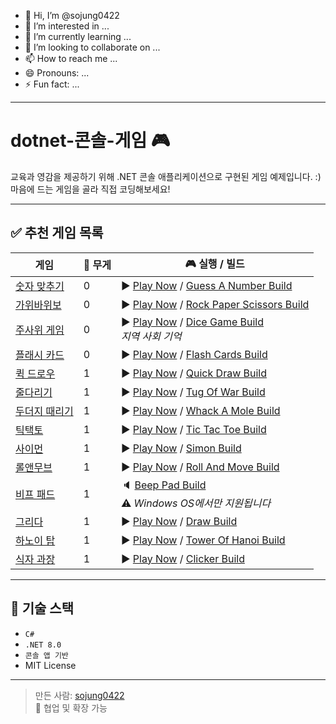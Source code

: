 - 👋 Hi, I’m @sojung0422
- 👀 I’m interested in ...
- 🌱 I’m currently learning ...
- 💞️ I’m looking to collaborate on ...
- 📫 How to reach me ...
- 😄 Pronouns: ...
- ⚡ Fun fact: ...

<!---
sojung0422/sojung0422 is a ✨ special ✨ repository because its `README.md` (this file) appears on your GitHub profile.
You can click the Preview link to take a look at your changes.
--->




--------------------------------------------------------------------------------------
# dotnet-콘솔-게임 🎮

교육과 영감을 제공하기 위해 .NET 콘솔 애플리케이션으로 구현된 게임 예제입니다. :)  
마음에 드는 게임을 골라 직접 코딩해보세요!

---

## ✅ 추천 게임 목록

| 게임 | 🎯 무게 | 🎮 실행 / 빌드 |
|------|--------|----------------|
| [숫자 맞추기](#) | 0 | ▶️ [Play Now](#) / [Guess A Number Build](#) |
| [가위바위보](#) | 0 | ▶️ [Play Now](#) / [Rock Paper Scissors Build](#) |
| [주사위 게임](#) | 0 | ▶️ [Play Now](#) / [Dice Game Build](#) <br> *지역 사회 기억* |
| [플래시 카드](#) | 0 | ▶️ [Play Now](#) / [Flash Cards Build](#) |
| [퀵 드로우](#) | 1 | ▶️ [Play Now](#) / [Quick Draw Build](#) |
| [줄다리기](#) | 1 | ▶️ [Play Now](#) / [Tug Of War Build](#) |
| [두더지 때리기](#) | 1 | ▶️ [Play Now](#) / [Whack A Mole Build](#) |
| [틱택토](#) | 1 | ▶️ [Play Now](#) / [Tic Tac Toe Build](#) |
| [사이먼](#) | 1 | ▶️ [Play Now](#) / [Simon Build](#) |
| [롤앤무브](#) | 1 | ▶️ [Play Now](#) / [Roll And Move Build](#) |
| [비프 패드](#) | 1 | 🔈 [Beep Pad Build](#) <br> ⚠️ *Windows OS에서만 지원됩니다* |
| [그리다](#) | 1 | ▶️ [Play Now](#) / [Draw Build](#) |
| [하노이 탑](#) | 1 | ▶️ [Play Now](#) / [Tower Of Hanoi Build](#) |
| [식자 과장](#) | 1 | ▶️ [Play Now](#) / [Clicker Build](#) |

---

## 🧰 기술 스택

- `C#`
- `.NET 8.0`
- `콘솔 앱 기반`
- MIT License

---

> 만든 사람: [sojung0422](https://github.com/sojung0422)  
> 📌 협업 및 확장 가능
